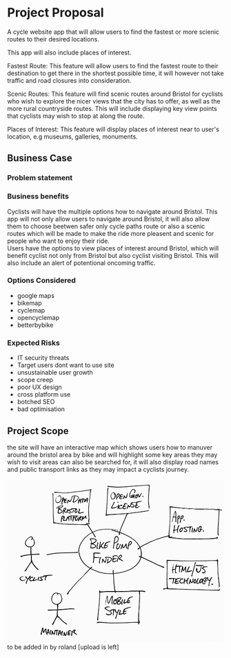 # Project Proposal
A cycle website app that will allow users to find the  fastest or more scienic routes to their desired locations.
 
This app will also include places of interest.

<!---route with the lowest inclines--->

Fastest Route:
This feature will allow users to find the fastest route to their destination to get there in the shortest possible time, it will however not take traffic and road closures into consideration. 

Scenic Routes:
This feature will find scenic routes around Bristol for cyclists who wish to explore the nicer views that the city has to offer, as well as the more rural countryside routes. This will include displaying key view points that cyclists may wish to stop at along the route.

Places of Interest: 
This feature will display places of interest near to user's location, e.g museums, galleries, monuments.
<!--- 
Lowest Inclanes:
this feature will allow users to find the routes with lowest incline to their destination
 -->


## Business Case
<!--will people use it? is it financially viable? how do you implement it? --->

### Problem statement



### Business benefits
Cyclists will have the multiple options how to navigate around Bristol. 
This app will not only allow users to navigate around Bristol, it will also allow them to choose beetwen safer only cycle paths route or also a scenic routes which will be made to make the ride more pleasent and scenic for people who want to enjoy their ride.  
Users have the options to view places of interest around Bristol, which will benefit cyclist not only from Bristol but also cyclist visiting Bristol. 
This will also include an alert of potentional oncoming traffic. 



### Options Considered
- google maps
- bikemap
- cyclemap
- opencyclemap
- betterbybike

### Expected Risks
- IT security threats
- Target users dont want to use site
- unsustainable user growth
- scope creep
- poor UX design
- cross platform use 
- botched SEO
- bad optimisation 

## Project Scope
the site will have an interactive map which shows users how to manuver around the bristol area by bike and will highlight some key areas they may wish to visit areas can also be searched for, it will also display road names and public transport links as they may impact a cyclists journey.

![Insert your Context Diagram Here](images/context.png)
to be added in by roland [upload is left]
